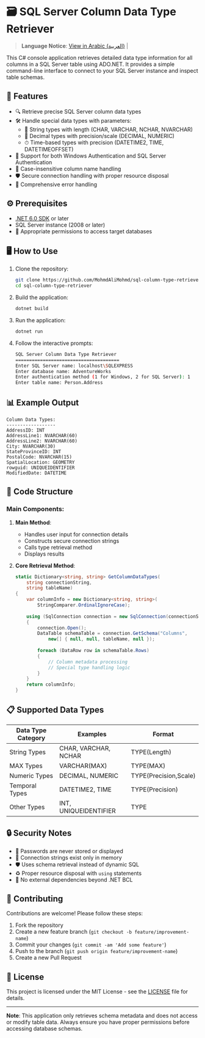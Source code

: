 # 🗃️ SQL Server Column Data Type Retriever
> **Language Notice**:  [View in Arabic (العربية)](README_AR.md) |
> 
This C# console application retrieves detailed data type information for all columns in a SQL Server table using ADO.NET. It provides a simple command-line interface to connect to your SQL Server instance and inspect table schemas.

## 🚀 Features

- 🔍 Retrieve precise SQL Server column data types
- 🛠 Handle special data types with parameters:
  - 📏 String types with length (CHAR, VARCHAR, NCHAR, NVARCHAR)
  - 🔢 Decimal types with precision/scale (DECIMAL, NUMERIC)
  - ⏱ Time-based types with precision (DATETIME2, TIME, DATETIMEOFFSET)
- 🔐 Support for both Windows Authentication and SQL Server Authentication
- 🔄 Case-insensitive column name handling
- 🛡️ Secure connection handling with proper resource disposal
- 🚨 Comprehensive error handling

## ⚙️ Prerequisites

- [.NET 6.0 SDK](https://dotnet.microsoft.com/download) or later
- SQL Server instance (2008 or later)
- 🔑 Appropriate permissions to access target databases

## 🖥 How to Use

1. Clone the repository:
   ```bash
   git clone https://github.com/MohmdAliMohmd/sql-column-type-retriever.git
   cd sql-column-type-retriever
   ```

2. Build the application:
   ```bash
   dotnet build
   ```

3. Run the application:
   ```bash
   dotnet run
   ```

4. Follow the interactive prompts:
   ```bash
   SQL Server Column Data Type Retriever
   ======================================
   Enter SQL Server name: localhost\SQLEXPRESS
   Enter database name: AdventureWorks
   Enter authentication method (1 for Windows, 2 for SQL Server): 1
   Enter table name: Person.Address
   ```

## 📊 Example Output

```
Column Data Types:
------------------
AddressID: INT
AddressLine1: NVARCHAR(60)
AddressLine2: NVARCHAR(60)
City: NVARCHAR(30)
StateProvinceID: INT
PostalCode: NVARCHAR(15)
SpatialLocation: GEOMETRY
rowguid: UNIQUEIDENTIFIER
ModifiedDate: DATETIME
```

## 🧱 Code Structure

### Main Components:

1. **Main Method**:
   - Handles user input for connection details
   - Constructs secure connection strings
   - Calls type retrieval method
   - Displays results

2. **Core Retrieval Method**:
   ```csharp
   static Dictionary<string, string> GetColumnDataTypes(
       string connectionString, 
       string tableName)
   {
       var columnInfo = new Dictionary<string, string>(
           StringComparer.OrdinalIgnoreCase);
       
       using (SqlConnection connection = new SqlConnection(connectionString))
       {
           connection.Open();
           DataTable schemaTable = connection.GetSchema("Columns", 
               new[] { null, null, tableName, null });
           
           foreach (DataRow row in schemaTable.Rows)
           {
               // Column metadata processing
               // Special type handling logic
           }
       }
       return columnInfo;
   }
   ```

## 📋 Supported Data Types

| Data Type Category | Examples                  | Format               |
|--------------------|---------------------------|----------------------|
| String Types       | CHAR, VARCHAR, NCHAR      | TYPE(Length)         |
| MAX Types          | VARCHAR(MAX)              | TYPE(MAX)            |
| Numeric Types      | DECIMAL, NUMERIC          | TYPE(Precision,Scale)|
| Temporal Types     | DATETIME2, TIME           | TYPE(Precision)      |
| Other Types        | INT, UNIQUEIDENTIFIER     | TYPE                 |

## 🔒 Security Notes

- 🔑 Passwords are never stored or displayed
- 💾 Connection strings exist only in memory
- 🛡️ Uses schema retrieval instead of dynamic SQL
- ♻️ Proper resource disposal with `using` statements
- 🚫 No external dependencies beyond .NET BCL

## 🤝 Contributing

Contributions are welcome! Please follow these steps:

1. Fork the repository
2. Create a new feature branch (`git checkout -b feature/improvement-name`)
3. Commit your changes (`git commit -am 'Add some feature'`)
4. Push to the branch (`git push origin feature/improvement-name`)
5. Create a new Pull Request

## 📜 License

This project is licensed under the MIT License - see the [LICENSE](LICENSE) file for details.

---

**Note**: This application only retrieves schema metadata and does not access or modify table data. Always ensure you have proper permissions before accessing database schemas.
